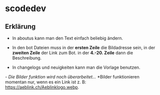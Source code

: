 # scodedev

## Erklärung

- In aboutus kann man den Text einfach beliebig ändern.

- In den bot Dateien muss in der **ersten Zeile** die Bildadresse sein,
  in der **zweiten Zeile** der Link zum Bot.
  in der **4.-20. Zeile** dann die Beschreibung.
  
- In changelogs und neuigkeiten kann man die Vorlage benutzen.

*- Die Bilder funktion wird noch überarbeitet...*
  *Bilder funktionieren momentan nur, wenn es ein Link ist z. B: https://aeblink.ch/Aeblinklogo.webp.
